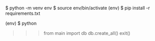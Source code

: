 $ python -m venv env
$ source env/bin/activate
(env) $ pip install -r requirements.txt

(env) $ python
>>> from main import db
>>> db.create_all()
>>> exit()